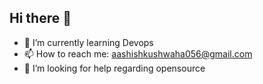 ## Hi there 👋
- 🌱 I’m currently learning Devops
- 📫 How to reach me: aashishkushwaha056@gmail.com
-  🤔 I’m looking for help regarding opensource 

<!--
**aashish2998/aashish2998** is a ✨ _special_ ✨ repository because its `README.md` (this file) appears on your GitHub profile.

Here are some ideas to get you started:

- 🔭 I’m currently working on ...
- 🌱 I’m currently learning Devops 
- 👯 I’m looking to collaborate on ...
- 🤔 I’m looking for help with ...
- 💬 Ask me about ...
- 📫 How to reach me: aashishkushwaha056@gmail.com
- 😄 Pronouns: ...
- ⚡ Fun fact: ...
-->
<!-- my-badges start -->
<!-- my-badges end -->
